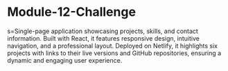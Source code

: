 # Module-12-Challenge
s=Single-page application showcasing projects, skills, and contact information. Built with React, it features responsive design, intuitive navigation, and a professional layout. Deployed on Netlify, it highlights six projects with links to their live versions and GitHub repositories, ensuring a dynamic and engaging user experience.
